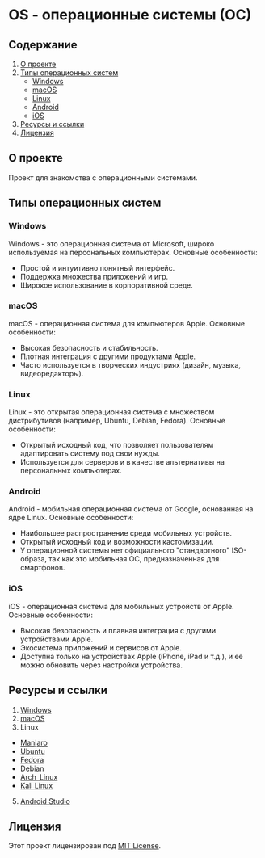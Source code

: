 # OS - операционные системы (ОС)


## Содержание

1. [О проекте](#о-проекте)
2. [Типы операционных систем](#типы-операционных-систем)
   - [Windows](#windows)
   - [macOS](#macos)
   - [Linux](#linux)
   - [Android](#android)
   - [iOS](#ios)
3. [Ресурсы и ссылки](#ресурсы-и-ссылки)
4. [Лицензия](#лицензия)


## О проекте

Проект для знакомства с операционными системами.


## Типы операционных систем

### Windows
Windows - это операционная система от Microsoft, широко используемая на персональных компьютерах. Основные особенности:
- Простой и интуитивно понятный интерфейс.
- Поддержка множества приложений и игр.
- Широкое использование в корпоративной среде.

### macOS
macOS - операционная система для компьютеров Apple. Основные особенности:
- Высокая безопасность и стабильность.
- Плотная интеграция с другими продуктами Apple.
- Часто используется в творческих индустриях (дизайн, музыка, видеоредакторы).

### Linux
Linux - это открытая операционная система с множеством дистрибутивов (например, Ubuntu, Debian, Fedora). Основные особенности:
- Открытый исходный код, что позволяет пользователям адаптировать систему под свои нужды.
- Используется для серверов и в качестве альтернативы на персональных компьютерах.

### Android
Android - мобильная операционная система от Google, основанная на ядре Linux. Основные особенности:
- Наибольшее распространение среди мобильных устройств.
- Открытый исходный код и возможности кастомизации.
- У операционной системы нет официального "стандартного" ISO-образа, так как это мобильная ОС, предназначенная для смартфонов.

### iOS
iOS - операционная система для мобильных устройств от Apple. Основные особенности:
- Высокая безопасность и плавная интеграция с другими устройствами Apple.
- Экосистема приложений и сервисов от Apple.
- Доступна только на устройствах Apple (iPhone, iPad и т.д.), и её можно обновить через настройки устройства.



## Ресурсы и ссылки

1. [Windows](https://www.microsoft.com/ru-ru/software-download/)
2. [macOS](https://www.apple.com/ru/macos/)
3. Linux
- [Manjaro](https://manjaro.org/products/)
- [Ubuntu](https://ubuntu.com/download)
- [Fedora](https://getfedora.org/)
- [Debian](https://www.debian.org/download)
- [Arch_Linux](https://wiki.archlinux.org/title/Arch_Linux_(Русский))
- [Kali Linux](https://www.kali.org/get-kali/#kali-platforms)
5. [Android Studio](https://developer.android.com/studio)


## Лицензия

Этот проект лицензирован под [MIT License](LICENSE).
